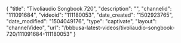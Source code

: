 {
    "title": "Tivoliaudio Songbook 720",
    "description": "",
    "channelid": "111091684",
    "videoid": "111180053",
    "date_created": "1502923765",
    "date_modified": "1504049176",
    "type": "captivate",
    "layout": "channelVideo",
    "url": "\/bbbusa-latest-videos\/tivoliaudio-songbook-720\/111091684-111180053"
}